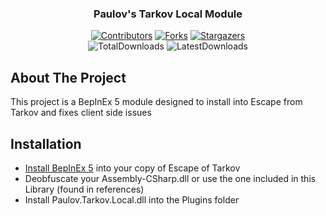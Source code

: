 ﻿<div align="center">
<h3 align="center">Paulov's Tarkov Local Module</h3>

[![Contributors][contributors-shield]][contributors-url]
[![Forks][forks-shield]][forks-url]
[![Stargazers][stars-shield]][stars-url]
<br/>
![TotalDownloads][downloads-total-shield]
![LatestDownloads][downloads-latest-shield]

</div>

## About The Project
This project is a BepInEx 5 module designed to install into Escape from Tarkov and fixes client side issues

## Installation
- [Install BepInEx 5](https://github.com/BepInEx/BepInEx/releases) into your copy of Escape of Tarkov
- Deobfuscate your Assembly-CSharp.dll or use the one included in this Library (found in references)
- Install Paulov.Tarkov.Local.dll into the Plugins folder

<!-- MARKDOWN LINKS & IMAGES -->
[contributors-shield]: https://img.shields.io/github/contributors/paulov-t/Paulov.Tarkov.Local.svg?style=for-the-badge

[contributors-url]: https://github.com/paulov-t/Paulov.Tarkov.Local/graphs/contributors

[forks-shield]: https://img.shields.io/github/forks/paulov-t/Paulov.Tarkov.Local.svg?style=for-the-badge&color=%234c1

[forks-url]: https://github.com/paulov-t/Paulov.Tarkov.Local/network/members

[stars-shield]: https://img.shields.io/github/stars/paulov-t/Paulov.Tarkov.Local?style=for-the-badge&color=%234c1

[stars-url]: https://github.com/paulov-t/Paulov.Tarkov.Local/stargazers

[downloads-total-shield]: https://img.shields.io/github/downloads/paulov-t/Paulov.Tarkov.Local/total?style=for-the-badge

[downloads-latest-shield]: https://img.shields.io/github/downloads/paulov-t/Paulov.Tarkov.Local/latest/total?style=for-the-badge
